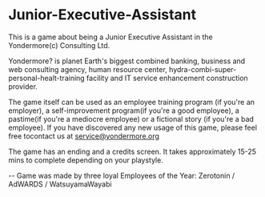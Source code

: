 # Junior-Executive-Assistant

This is a game about being a Junior Executive Assistant in the Yondermore(c) Consulting Ltd.

Yondermore? is planet Earth's biggest combined banking, business and web consulting agency, human resource center, hydra-combi-super-personal-healt-training facility and IT service enhancement construction provider.

The game itself can be used as an employee training program (if you're an employer), a self-improvement program(if you're a good employee), a pastime(if you're a mediocre employee) or a fictional story (if you're a bad employee). If you have discovered any new usage of this game, please feel free tocontact us at service@yondermore.org

The game has an ending and a credits screen.
It takes approximately 15-25 mins to complete depending on your playstyle.

--
Game was made by three loyal Employees of the Year:
Zerotonin / AdWARDS / WatsuyamaWayabi
